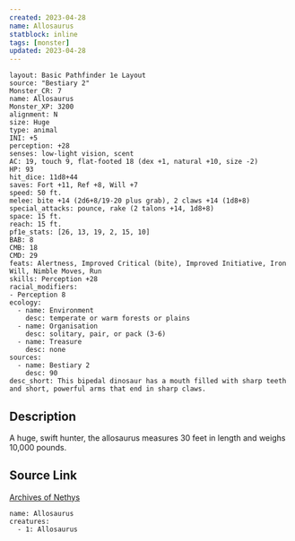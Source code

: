 ```yaml
---
created: 2023-04-28
name: Allosaurus
statblock: inline
tags: [monster]
updated: 2023-04-28
---
```

```statblock
layout: Basic Pathfinder 1e Layout
source: "Bestiary 2"
Monster_CR: 7
name: Allosaurus
Monster_XP: 3200
alignment: N
size: Huge
type: animal
INI: +5
perception: +28
senses: low-light vision, scent
AC: 19, touch 9, flat-footed 18 (dex +1, natural +10, size -2)
HP: 93
hit_dice: 11d8+44
saves: Fort +11, Ref +8, Will +7
speed: 50 ft.
melee: bite +14 (2d6+8/19-20 plus grab), 2 claws +14 (1d8+8)
special_attacks: pounce, rake (2 talons +14, 1d8+8)
space: 15 ft.
reach: 15 ft.
pf1e_stats: [26, 13, 19, 2, 15, 10]
BAB: 8
CMB: 18
CMD: 29
feats: Alertness, Improved Critical (bite), Improved Initiative, Iron Will, Nimble Moves, Run
skills: Perception +28
racial_modifiers:
- Perception 8
ecology:
  - name: Environment
    desc: temperate or warm forests or plains
  - name: Organisation
    desc: solitary, pair, or pack (3-6)
  - name: Treasure
    desc: none
sources:
  - name: Bestiary 2
    desc: 90
desc_short: This bipedal dinosaur has a mouth filled with sharp teeth and short, powerful arms that end in sharp claws. 
```
## Description
A huge, swift hunter, the allosaurus measures 30 feet in length and weighs 10,000 pounds.
## Source Link
[Archives of Nethys](https://aonprd.com/MonsterDisplay.aspx?ItemName=Allosaurus)
```encounter-table
name: Allosaurus
creatures:
  - 1: Allosaurus
```
